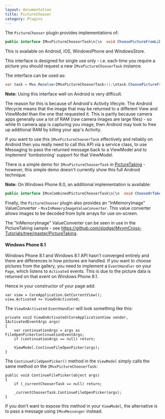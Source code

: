 ```yaml
---
layout: documentation
title: PictureChooser
category: Plugins
---
```

The `PictureChooser` plugin provides implementations of:
```c# 
public interface IMvxPictureChooserTask\n{\n  void ChoosePictureFromLibrary(int maxPixelDimension, int percentQuality, Action<Stream> pictureAvailable,\n                                Action assumeCancelled);\n\n  void TakePicture(int maxPixelDimension, int percentQuality, Action<Stream> pictureAvailable,\n                   Action assumeCancelled);\n}",
```
This is available on Android, iOS, WindowsPhone and WindowsStore. 

This interface is designed for single use only - i.e. each time you require a picture you should request a new `IMvxPictureChooserTask` instance.

The interface can be used as:
```c# 
var task = Mvx.Resolve<IMvxPictureChooserTask>();\ntask.ChoosePictureFromLibrary(500, 90,\n                              stream => {\n                                // use the stream\n                                // expect the stream to be disposed after immediately this method returns.\n                              },\n                              () => {\n                                // perform any cancelled operation\n                              });",
```
**Note:** Using this interface well on Android is very difficult.

The reason for this is because of Android's Activity lifecyle. The Android lifecycle means that the image that may be returned to a different View and ViewModel than the one that requested it. This is partly because camera apps generally use a lot of RAM (raw camera images are large files) - so while th camera app is capturing you image, then Android may look to free up additional RAM by killing your app's Activity.

If you want to use this `IMvxPictureChooserTask` effectively and reliably on Android then you really need to call this API via a service class, to use Messaging to pass the returned message back to a ViewModel and to implement 'tombstoning' support for that ViewModel.

There is a simple demo for `IMvxPictureChooserTask` in [PictureTaking](https://github.com/slodge/MvvmCross-Tutorials/tree/master/PictureTaking) - however, this simple demo doesn't currently show this full Android technique. 

**Note:** On Windows Phone 8.0, an additional implementation is available:
```c# 
public interface IMvxCombinedPictureChooserTask\n{\n  void ChooseOrTakePicture(int maxPixelDimension, int percentQuality, Action<Stream> pictureAvailable,\n                           Action assumeCancelled);\n}\n\nClient code can test for the availability of this interface using:\n\nvar isAvailable = Mvx.CanResolve<IMvxCombinedPictureChooserTask>();\n\nor:\n\nIMvxCombinedPictureChooserTask combined;\nvar isAvailable = Mvx.TryResolve(out combined);",
```
Finally, the `PictureChooser` plugin also provides an "InMemoryImage" ValueConverter - `MvxInMemoryImageValueConverter`. This value converter allows images to be decoded from byte arrays for use on-screen.

The "InMemoryImage" ValueConverter can be seen in use in the PictureTaking sample - see https://github.com/slodge/MvvmCross-Tutorials/tree/master/PictureTaking.

#### Windows Phone 8.1 <a name="picturechooserwp81" />
Windows Phone 8.1 and Windows 8.1 API hasn't converged entirely and there are differences in how pictures are handled. If you want to choose pictures from the gallery, you need to implement a `EventHandler` on your `Page`, which listens to `Activated` events. This is due to the picture data is returned on that event on Windows Phone 8.1.

Hence in your constructor of your page add:

```
var view = CoreApplication.GetCurrentView();
view.Activated += ViewOnActivated;
```

The `ViewOnActivated` `EventHandler` will look something like this:

```
private void ViewOnActivated(CoreApplicationView sender, IActivatedEventArgs args)
{
    var continuationArgs = args as FileOpenPickerContinuationEventArgs;
    if (continuationArgs == null) return;

    ViewModel.ContinueFileOpenPicker(args);
}
```

The `ContinueFileOpenPicker()` method in the `ViewModel` simply calls the same method on the `IMvxPictureChooserTask`:

```
public void ContinueFilePicker(object args)
{
    if (_currentChooserTask == null) return;
            
    _currentChooserTask.ContinueFileOpenPicker(args);
}
```

If you don't want to expose this method in your `ViewModel`, the alternative is to pass a message using `IMvxMessenger` instead.